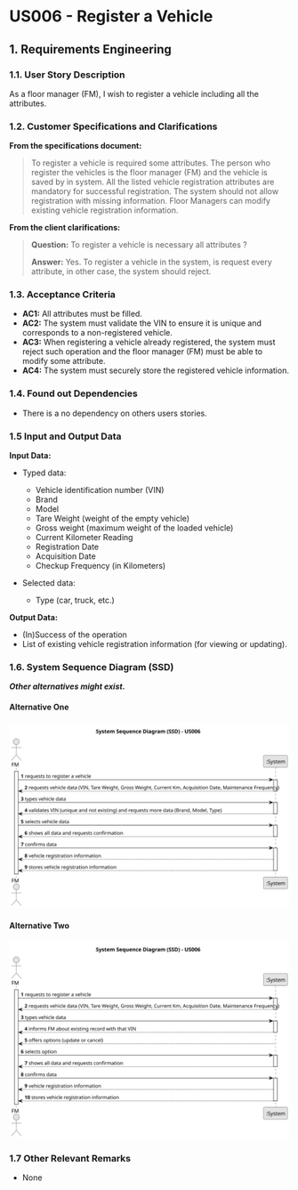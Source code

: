 # US006 - Register a Vehicle


## 1. Requirements Engineering

### 1.1. User Story Description

As a floor manager (FM), I wish to register a vehicle including all the attributes.
### 1.2. Customer Specifications and Clarifications 

**From the specifications document:**

>   To register a vehicle is required some attributes. The person who register the vehicles is the floor manager (FM) and the vehicle is saved by in system. 
>  All the listed vehicle registration attributes are mandatory for successful registration. The system should not allow registration with missing information.
>  Floor Managers can modify existing vehicle registration information.
 
**From the client clarifications:**

> **Question:** To register a vehicle is necessary all attributes ?
> 
> **Answer:** Yes. To register a vehicle in the system, is request every attribute, in other case, the system should reject.


### 1.3. Acceptance Criteria

* **AC1:** All attributes must be filled.
* **AC2:** The system must validate the VIN to ensure it is unique and corresponds to a non-registered vehicle.
* **AC3:** When registering a vehicle already registered, the system must reject such operation and the floor manager (FM) must be able to modify some attribute.
* **AC4:** The system must securely store the registered vehicle information.

### 1.4. Found out Dependencies

* There is a no dependency on others users stories.

### 1.5 Input and Output Data

**Input Data:**

* Typed data:
    * Vehicle identification number (VIN)
    * Brand
    * Model
    * Tare Weight (weight of the empty vehicle)
    * Gross weight (maximum weight of the loaded vehicle)
    * Current Kilometer Reading
    * Registration Date
    * Acquisition Date
    * Checkup Frequency (in Kilometers)
	
* Selected data:
    * Type (car, truck, etc.)

**Output Data:**

* (In)Success of the operation
* List of existing vehicle registration information (for viewing or updating).

### 1.6. System Sequence Diagram (SSD)

**_Other alternatives might exist._**

#### Alternative One

![System Sequence Diagram - Alternative One](svg/us006-system-sequence-diagram-alternative-one.svg)

#### Alternative Two

![System Sequence Diagram - Alternative Two](svg/us006-system-sequence-diagram-alternative-two.svg)

### 1.7 Other Relevant Remarks

* None